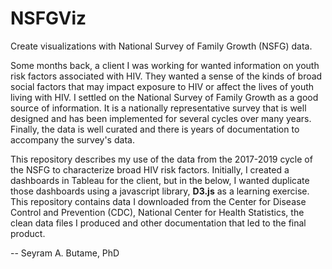 # NSFGViz
Create visualizations with National Survey of Family Growth (NSFG) data.

Some months back, a client I was working for wanted information on youth risk factors associated with HIV. They wanted a sense of the kinds of broad social factors that may impact exposure to HIV or affect the lives of youth living with HIV. I settled on the National Survey of Family Growth as a good source of information. It is a nationally representative survey that is well designed and has been implemented for several cycles over many years. Finally, the data is well curated and there is years of documentation to accompany the survey's data. 

This repository describes my use of the data from the 2017-2019 cycle of the NSFG to characterize broad HIV risk factors. Initially, I created a dashboards in Tableau for the client, but in the below, I wanted duplicate those dashboards using a javascript library, **D3.js** as a learning exercise. This repository contains data I downloaded from the Center for Disease Control and Prevention (CDC), National Center for Health Statistics, the clean data files I produced and other documentation that led to the final product. 

-- Seyram A. Butame, PhD

